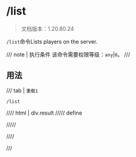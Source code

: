 # /list

> 文档版本：1.20.80.24

`/list`命令Lists players on the server.

/// note | 执行条件
该命令需要权限等级：`any`|`0`。
///

## 用法

/// tab | `重载1`
```mcfunction
/list
```

//// html | div.result
///// define

/////

////

///
